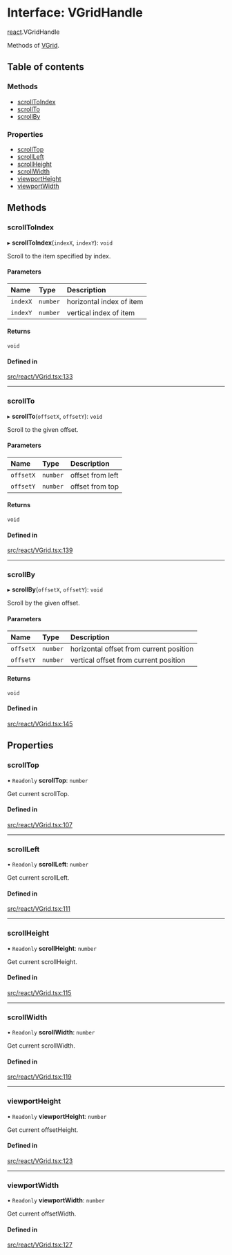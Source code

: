 # Interface: VGridHandle

[react](../modules/react.md).VGridHandle

Methods of [VGrid](../modules/react.md#experimental_vgrid).

## Table of contents

### Methods

- [scrollToIndex](react.VGridHandle.md#scrolltoindex)
- [scrollTo](react.VGridHandle.md#scrollto)
- [scrollBy](react.VGridHandle.md#scrollby)

### Properties

- [scrollTop](react.VGridHandle.md#scrolltop)
- [scrollLeft](react.VGridHandle.md#scrollleft)
- [scrollHeight](react.VGridHandle.md#scrollheight)
- [scrollWidth](react.VGridHandle.md#scrollwidth)
- [viewportHeight](react.VGridHandle.md#viewportheight)
- [viewportWidth](react.VGridHandle.md#viewportwidth)

## Methods

### scrollToIndex

▸ **scrollToIndex**(`indexX`, `indexY`): `void`

Scroll to the item specified by index.

#### Parameters

| Name | Type | Description |
| :------ | :------ | :------ |
| `indexX` | `number` | horizontal index of item |
| `indexY` | `number` | vertical index of item |

#### Returns

`void`

#### Defined in

[src/react/VGrid.tsx:133](https://github.com/inokawa/virtua/blob/d0d02377f34098a2105ecf6e624698c2df2ab54d/src/react/VGrid.tsx#L133)

___

### scrollTo

▸ **scrollTo**(`offsetX`, `offsetY`): `void`

Scroll to the given offset.

#### Parameters

| Name | Type | Description |
| :------ | :------ | :------ |
| `offsetX` | `number` | offset from left |
| `offsetY` | `number` | offset from top |

#### Returns

`void`

#### Defined in

[src/react/VGrid.tsx:139](https://github.com/inokawa/virtua/blob/d0d02377f34098a2105ecf6e624698c2df2ab54d/src/react/VGrid.tsx#L139)

___

### scrollBy

▸ **scrollBy**(`offsetX`, `offsetY`): `void`

Scroll by the given offset.

#### Parameters

| Name | Type | Description |
| :------ | :------ | :------ |
| `offsetX` | `number` | horizontal offset from current position |
| `offsetY` | `number` | vertical offset from current position |

#### Returns

`void`

#### Defined in

[src/react/VGrid.tsx:145](https://github.com/inokawa/virtua/blob/d0d02377f34098a2105ecf6e624698c2df2ab54d/src/react/VGrid.tsx#L145)

## Properties

### scrollTop

• `Readonly` **scrollTop**: `number`

Get current scrollTop.

#### Defined in

[src/react/VGrid.tsx:107](https://github.com/inokawa/virtua/blob/d0d02377f34098a2105ecf6e624698c2df2ab54d/src/react/VGrid.tsx#L107)

___

### scrollLeft

• `Readonly` **scrollLeft**: `number`

Get current scrollLeft.

#### Defined in

[src/react/VGrid.tsx:111](https://github.com/inokawa/virtua/blob/d0d02377f34098a2105ecf6e624698c2df2ab54d/src/react/VGrid.tsx#L111)

___

### scrollHeight

• `Readonly` **scrollHeight**: `number`

Get current scrollHeight.

#### Defined in

[src/react/VGrid.tsx:115](https://github.com/inokawa/virtua/blob/d0d02377f34098a2105ecf6e624698c2df2ab54d/src/react/VGrid.tsx#L115)

___

### scrollWidth

• `Readonly` **scrollWidth**: `number`

Get current scrollWidth.

#### Defined in

[src/react/VGrid.tsx:119](https://github.com/inokawa/virtua/blob/d0d02377f34098a2105ecf6e624698c2df2ab54d/src/react/VGrid.tsx#L119)

___

### viewportHeight

• `Readonly` **viewportHeight**: `number`

Get current offsetHeight.

#### Defined in

[src/react/VGrid.tsx:123](https://github.com/inokawa/virtua/blob/d0d02377f34098a2105ecf6e624698c2df2ab54d/src/react/VGrid.tsx#L123)

___

### viewportWidth

• `Readonly` **viewportWidth**: `number`

Get current offsetWidth.

#### Defined in

[src/react/VGrid.tsx:127](https://github.com/inokawa/virtua/blob/d0d02377f34098a2105ecf6e624698c2df2ab54d/src/react/VGrid.tsx#L127)
